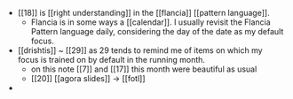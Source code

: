 - [[18]] is [[right understanding]] in the [[flancia]] [[pattern language]].
  - Flancia is in some ways a [[calendar]]. I usually revisit the Flancia Pattern language daily, considering the day of the date as my default focus.
- [[drishtis]] ~ [[29]] as 29 tends to remind me of items on which my focus is trained on by default in the running month.
  - on this note [[7]] and [[17]] this month were beautiful as usual
  - [[20]] [[agora slides]] -> [[fotl]]
-
